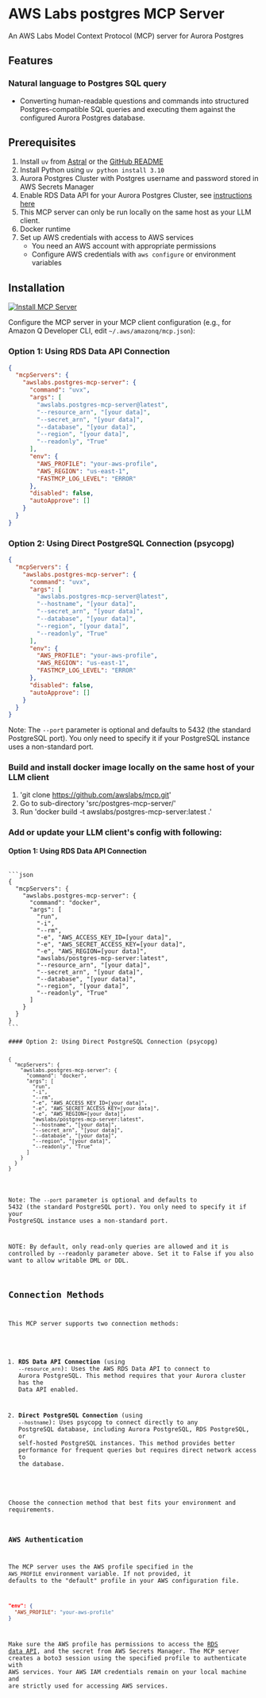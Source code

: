# AWS Labs postgres MCP Server

An AWS Labs Model Context Protocol (MCP) server for Aurora Postgres

## Features

### Natural language to Postgres SQL query

- Converting human-readable questions and commands into structured Postgres-compatible SQL queries and executing them against the configured Aurora Postgres database.

## Prerequisites

1. Install `uv` from [Astral](https://docs.astral.sh/uv/getting-started/installation/) or the [GitHub README](https://github.com/astral-sh/uv#installation)
2. Install Python using `uv python install 3.10`
3. Aurora Postgres Cluster with Postgres username and password stored in AWS Secrets Manager
4. Enable RDS Data API for your Aurora Postgres Cluster, see [instructions here](https://docs.aws.amazon.com/AmazonRDS/latest/AuroraUserGuide/data-api.html)
5. This MCP server can only be run locally on the same host as your LLM client.
6. Docker runtime
7. Set up AWS credentials with access to AWS services
   - You need an AWS account with appropriate permissions
   - Configure AWS credentials with `aws configure` or environment variables

## Installation

[![Install MCP Server](https://cursor.com/deeplink/mcp-install-light.svg)](https://cursor.com/install-mcp?name=awslabs.postgres-mcp-server&config=eyJjb21tYW5kIjoidXZ4IGF3c2xhYnMucG9zdGdyZXMtbWNwLXNlcnZlckBsYXRlc3QgLS1yZXNvdXJjZV9hcm4gW3lvdXIgZGF0YV0gLS1zZWNyZXRfYXJuIFt5b3VyIGRhdGFdIC0tZGF0YWJhc2UgW3lvdXIgZGF0YV0gLS1yZWdpb24gW3lvdXIgZGF0YV0gLS1yZWFkb25seSBUcnVlIiwiZW52Ijp7IkFXU19QUk9GSUxFIjoieW91ci1hd3MtcHJvZmlsZSIsIkFXU19SRUdJT04iOiJ1cy1lYXN0LTEiLCJGQVNUTUNQX0xPR19MRVZFTCI6IkVSUk9SIn0sImRpc2FibGVkIjpmYWxzZSwiYXV0b0FwcHJvdmUiOltdfQ%3D%3D)

Configure the MCP server in your MCP client configuration (e.g., for Amazon Q Developer CLI, edit `~/.aws/amazonq/mcp.json`):

### Option 1: Using RDS Data API Connection

```json
{
  "mcpServers": {
    "awslabs.postgres-mcp-server": {
      "command": "uvx",
      "args": [
        "awslabs.postgres-mcp-server@latest",
        "--resource_arn", "[your data]",
        "--secret_arn", "[your data]",
        "--database", "[your data]",
        "--region", "[your data]",
        "--readonly", "True"
      ],
      "env": {
        "AWS_PROFILE": "your-aws-profile",
        "AWS_REGION": "us-east-1",
        "FASTMCP_LOG_LEVEL": "ERROR"
      },
      "disabled": false,
      "autoApprove": []
    }
  }
}
```

### Option 2: Using Direct PostgreSQL Connection (psycopg)

```json
{
  "mcpServers": {
    "awslabs.postgres-mcp-server": {
      "command": "uvx",
      "args": [
        "awslabs.postgres-mcp-server@latest",
        "--hostname", "[your data]",
        "--secret_arn", "[your data]",
        "--database", "[your data]",
        "--region", "[your data]",
        "--readonly", "True"
      ],
      "env": {
        "AWS_PROFILE": "your-aws-profile",
        "AWS_REGION": "us-east-1",
        "FASTMCP_LOG_LEVEL": "ERROR"
      },
      "disabled": false,
      "autoApprove": []
    }
  }
}
```

Note: The `--port` parameter is optional and defaults to 5432 (the standard PostgreSQL port). You only need to specify it if your PostgreSQL instance uses a non-standard port.

### Build and install docker image locally on the same host of your LLM client

1. 'git clone https://github.com/awslabs/mcp.git'
2. Go to sub-directory 'src/postgres-mcp-server/'
3. Run 'docker build -t awslabs/postgres-mcp-server:latest .'

### Add or update your LLM client's config with following:

#### Option 1: Using RDS Data API Connection
<pre><code>
```json
{
  "mcpServers": {
    "awslabs.postgres-mcp-server": {
      "command": "docker",
      "args": [
        "run",
        "-i",
        "--rm",
        "-e", "AWS_ACCESS_KEY_ID=[your data]",
        "-e", "AWS_SECRET_ACCESS_KEY=[your data]",
        "-e", "AWS_REGION=[your data]",
        "awslabs/postgres-mcp-server:latest",
        "--resource_arn", "[your data]",
        "--secret_arn", "[your data]",
        "--database", "[your data]",
        "--region", "[your data]",
        "--readonly", "True"
      ]
    }
  }
}
```

#### Option 2: Using Direct PostgreSQL Connection (psycopg)
<pre><code>
{
  "mcpServers": {
    "awslabs.postgres-mcp-server": {
      "command": "docker",
      "args": [
        "run",
        "-i",
        "--rm",
        "-e", "AWS_ACCESS_KEY_ID=[your data]",
        "-e", "AWS_SECRET_ACCESS_KEY=[your data]",
        "-e", "AWS_REGION=[your data]",
        "awslabs/postgres-mcp-server:latest",
        "--hostname", "[your data]",
        "--secret_arn", "[your data]",
        "--database", "[your data]",
        "--region", "[your data]",
        "--readonly", "True"
      ]
    }
  }
}
</code></pre>

Note: The `--port` parameter is optional and defaults to 5432 (the standard PostgreSQL port). You only need to specify it if your PostgreSQL instance uses a non-standard port.

NOTE: By default, only read-only queries are allowed and it is controlled by --readonly parameter above. Set it to False if you also want to allow writable DML or DDL.

## Connection Methods

This MCP server supports two connection methods:

1. **RDS Data API Connection** (using `--resource_arn`): Uses the AWS RDS Data API to connect to Aurora PostgreSQL. This method requires that your Aurora cluster has the Data API enabled.

2. **Direct PostgreSQL Connection** (using `--hostname`): Uses psycopg to connect directly to any PostgreSQL database, including Aurora PostgreSQL, RDS PostgreSQL, or self-hosted PostgreSQL instances. This method provides better performance for frequent queries but requires direct network access to the database.

Choose the connection method that best fits your environment and requirements.

### AWS Authentication

The MCP server uses the AWS profile specified in the `AWS_PROFILE` environment variable. If not provided, it defaults to the "default" profile in your AWS configuration file.

```json
"env": {
  "AWS_PROFILE": "your-aws-profile"
}
```

Make sure the AWS profile has permissions to access the [RDS data API](https://docs.aws.amazon.com/AmazonRDS/latest/AuroraUserGuide/data-api.html#data-api.access), and the secret from AWS Secrets Manager. The MCP server creates a boto3 session using the specified profile to authenticate with AWS services. Your AWS IAM credentials remain on your local machine and are strictly used for accessing AWS services.
